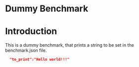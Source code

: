 # Dummy Benchmark

# Introduction

This is a dummy benchmark, that prints a string to be set in the benchmark.json file.

```json
  "to_print":"Hello world!!!"
```